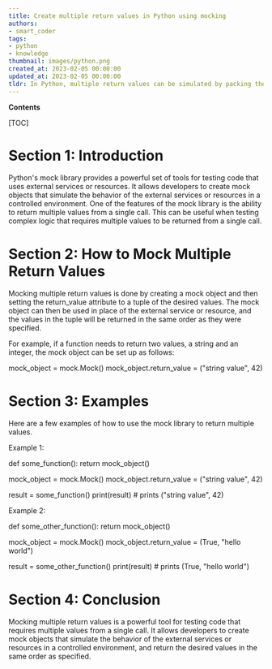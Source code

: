 ```yaml
---
title: Create multiple return values in Python using mocking
authors:
- smart_coder
tags:
- python
- knowledge
thumbnail: images/python.png
created_at: 2023-02-05 00:00:00
updated_at: 2023-02-05 00:00:00
tldr: In Python, multiple return values can be simulated by packing the values into a tuple and returning the tuple.
---
```


**Contents**

[TOC]

# Section 1: Introduction

Python's mock library provides a powerful set of tools for testing code that uses external services or resources. It allows developers to create mock objects that simulate the behavior of the external services or resources in a controlled environment. One of the features of the mock library is the ability to return multiple values from a single call. This can be useful when testing complex logic that requires multiple values to be returned from a single call.

# Section 2: How to Mock Multiple Return Values

Mocking multiple return values is done by creating a mock object and then setting the return_value attribute to a tuple of the desired values. The mock object can then be used in place of the external service or resource, and the values in the tuple will be returned in the same order as they were specified.

For example, if a function needs to return two values, a string and an integer, the mock object can be set up as follows:

mock_object = mock.Mock()
mock_object.return_value = ("string value", 42)

# Section 3: Examples

Here are a few examples of how to use the mock library to return multiple values.

Example 1:

def some_function():
    return mock_object()

mock_object = mock.Mock()
mock_object.return_value = ("string value", 42)

result = some_function()
print(result) # prints ("string value", 42)

Example 2:

def some_other_function():
    return mock_object()

mock_object = mock.Mock()
mock_object.return_value = (True, "hello world")

result = some_other_function()
print(result) # prints (True, "hello world")

# Section 4: Conclusion

Mocking multiple return values is a powerful tool for testing code that requires multiple values from a single call. It allows developers to create mock objects that simulate the behavior of the external services or resources in a controlled environment, and return the desired values in the same order as specified.
